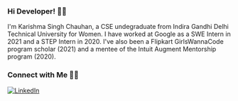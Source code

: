 <!--
**KarishmaSinghChauhan/KarishmaSinghChauhan** is a ✨ _special_ ✨ repository because its `README.md` (this file) appears on your GitHub profile.

Here are some ideas to get you started:

- 🔭 I’m currently working on ...
- 🌱 I’m currently learning ...
- 👯 I’m looking to collaborate on ...
- 🤔 I’m looking for help with ...
- 💬 Ask me about ...
- 📫 How to reach me: ...
- 😄 Pronouns: ...
- ⚡ Fun fact: ...
-->
### Hi Developer! 👋🏻
I'm Karishma Singh Chauhan, a CSE undegraduate from Indira Gandhi Delhi Technical University for Women. I have worked at Google as a SWE Intern in 2021 and a STEP Intern in 2020. I've also been a Flipkart GirlsWannaCode program scholar (2021) and a mentee of the Intuit Augment Mentorship program (2020).

### Connect with Me 🤝🏻
<a href="https://www.linkedin.com/in/karishma-singh-chauhan"><img src="https://img.shields.io/badge/LinkedIn--_.svg?style=social&logo=linkedin" alt="LinkedIn"></a>
  
<!--[![counter](https://engmv0agk1ibgmg.m.pipedream.net)](https://engmv0agk1ibgmg.m.pipedream.net)-->
